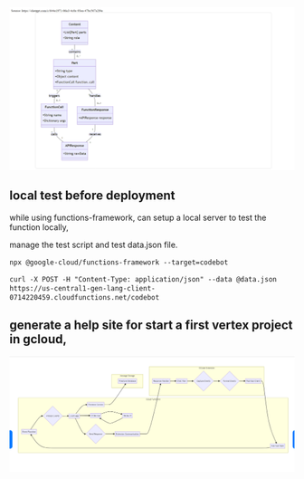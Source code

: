 ![Alt text](image.png)

## local test before deployment
while using functions-framework, can setup a local server to test the function locally,

manage the test script and test data.json file.
```
npx @google-cloud/functions-framework --target=codebot
```
```
curl -X POST -H "Content-Type: application/json" --data @data.json https://us-central1-gen-lang-client-0714220459.cloudfunctions.net/codebot
```

## generate a help site for start a first vertex project in gcloud, 



![Alt text](image-1.png)